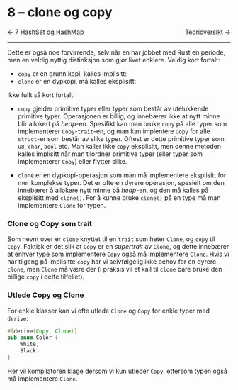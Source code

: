 # 8 – clone og copy

<span style="justify-content: space-between; display: flex"><span>
    [← 7 HashSet og HashMap](./7-hashset-og-hashmap.md)
</span> <span>
    [Teorioversikt →](../teori.md)
</span></span>

___

Dette er også noe forvirrende, selv når en har jobbet med Rust en periode, men en veldig nyttig distinksjon som gjør
livet enklere. Veldig kort fortalt:

* `copy` er en grunn kopi, kalles implisitt:
* `clone` er en dypkopi, må kalles eksplisitt:

Ikke fullt så kort fortalt:

* `copy` gjelder primitive typer eller typer som består av utelukkende primitive typer. Operasjonen er billig, og
  innebærer ikke at nytt minne blir allokert på _heap_-en. Spesifikt kan man bruke `copy` på alle typer som implementerer
  `Copy`-`trait`-en, og man kan implentere `Copy` for alle `struct`-er som består av slike typer. Oftest er dette
  primitive typer som `u8`, `char`, `bool` etc. Man kaller ikke `copy` eksplisitt, men denne metoden kalles implisitt når
  man tilordner primitive typer (eller typer som implementerer `Copy`) eller flytter slike.

* `clone` er en dypkopi-operasjon som man må implementere eksplisitt for mer komplekse typer. Det er ofte en dyrere
  operasjon, spesielt om den innebærer å allokere nytt minne på _heap_-en, og den må kalles på eksplisitt med `clone()`.
  For å kunne bruke `clone()` på en type må man implementere `Clone` for typen.

### Clone og Copy som trait
Som nevnt over er `clone` knyttet til en `trait` som heter `Clone`, og `copy` til `Copy`. Faktisk er det slik at `Copy`
er en _supertrait_ av `Clone`, og dette innebærer at enhver type som implementere `Copy` også må implementere `Clone`.
Hvis vi har tilgang på implisitte `copy` har vi selvfølgelig ikke behov for en dyrere `clone`, men `Clone` må være der
(i praksis vil et kall til `clone` bare bruke den billige `copy` i dette tilfellet).

### Utlede Copy og Clone

For enkle klasser kan vi ofte utlede `Clone` og `Copy` for enkle typer med `derive`:

```rust
#[derive(Copy, Clone)]
pub enum Color {
    White,
    Black
}
```

Her vil kompilatoren klage dersom vi kun utleder `Copy`, ettersom typen også må implementere `Clone`.